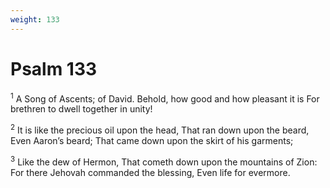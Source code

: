 ```yaml
---
weight: 133
---
```


# Psalm 133

<sup>1</sup> A Song of Ascents; of David. Behold, how good and how pleasant it is For brethren to dwell together in unity! 

<sup>2</sup> It is like the precious oil upon the head, That ran down upon the beard, Even Aaron’s beard; That came down upon the skirt of his garments; 

<sup>3</sup> Like the dew of Hermon, That cometh down upon the mountains of Zion: For there Jehovah commanded the blessing, Even life for evermore. 


